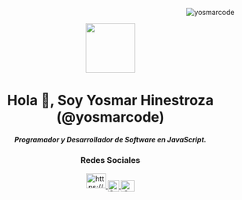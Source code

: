 <p align="right "> <img src="https://komarev.com/ghpvc/?username=yosmarcode&label=Profile%20views&color=0e75b6&style=flat" alt="yosmarcode" /> </p>

<p align="center" width="300">
   <img align="center" width="100" src="https://yosmarhinestroza.dev/img/yosmarcode.jpeg" />
</p>

<h1 align="center">Hola 👋, Soy Yosmar Hinestroza (@yosmarcode)</h1>
<h5 align="center">Programador y Desarrollador de Software en JavaScript.</h3>
<h3 align="center">Redes Sociales</h3>
<div align="center">
<a href="https://www.youtube.com/@yosmarcode" target="blank">
   <img align="center " 
      src="https://raw.githubusercontent.com/rahuldkjain/github-profile-readme-generator/master/src/images/icons/Social/youtube.svg" alt="https://www.youtube.com /@yosmarcode" height="30" width="40" />
</a>

  <a href="https://instagram.com/yosmarcode" target="blank">
    <img align="center" 
       src="https://upload.wikimedia.org/wikipedia/commons/e/e7/Instagram_logo_2016.svg" alt="Canal de Instagram de @yosmarcode" height="23" width="23" />
  </a>

  <a href="https://twitter.com/yosmarweb" target="blank">
    <img align="center"
       src="https://upload.wikimedia.org/wikipedia/commons/c/ce/X_logo_2023.svg" alt="Canal de Twitter de  @yosmarcode" height="23" width="28" />
  </a>
</p>



